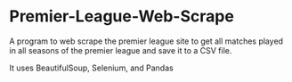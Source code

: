 # Premier-League-Web-Scrape

A program to web scrape the premier league site to get all matches played in all seasons of the premier league and save it to a CSV file.

It uses BeautifulSoup, Selenium, and Pandas